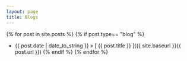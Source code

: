 ```yaml
---
layout: page
title: Blogs
---
```


{% for post in site.posts %}
  {% if post.type== "blog" %}
  * {{ post.date | date_to_string }} &raquo; [ {{ post.title }} ]({{ site.baseurl }}{{ post.url }})
  {% endif %}
{% endfor %}
